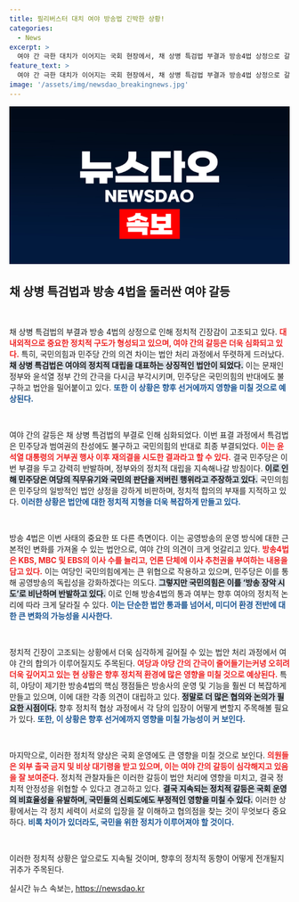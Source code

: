 ```yaml
---
title: 필리버스터 대치 여야 방송법 긴박한 상황!
categories:
  - News
excerpt: >
  여야 간 극한 대치가 이어지는 국회 현장에서, 채 상병 특검법 부결과 방송4법 상정으로 갈등이 심화되고 있다. 민주당은 탄핵안을 추진하고, 국민의힘은 필리버스터로 응수하면서 충돌이 격화되고 있다. 과연 이 갈등의 끝은?
feature_text: >
  여야 간 극한 대치가 이어지는 국회 현장에서, 채 상병 특검법 부결과 방송4법 상정으로 갈등이 심화되고 있다. 민주당은 탄핵안을 추진하고, 국민의힘은 필리버스터로 응수하면서 충돌이 격화되고 있다. 과연 이 갈등의 끝은?
image: '/assets/img/newsdao_breakingnews.jpg'
---
```


<p><img src="/assets/img/newsdao_breakingnews.jpg" alt="koreaapp 속보" /></p>

<h2 data-ke-size="size26">채 상병 특검법과 방송 4법을 둘러싼 여야 갈등</h2>

<p data-ke-size="size16">&nbsp;</p>

<p>채 상병 특검법의 부결과 방송 4법의 상정으로 인해 정치적 긴장감이 고조되고 있다. <b><span style="color: #ee2323;">대내외적으로 중요한 정치적 구도가 형성되고 있으며, 여야 간의 갈등은 더욱 심화되고 있다.</span></b> 특히, 국민의힘과 민주당 간의 의견 차이는 법안 처리 과정에서 뚜렷하게 드러났다. <b><span style="background-color: #21538527;">채 상병 특검법은 여야의 정치적 대립을 대표하는 상징적인 법안이 되었다.</span></b> 이는 문재인 정부와 윤석열 정부 간의 간극을 다시금 부각시키며, 민주당은 국민의힘의 반대에도 불구하고 법안을 밀어붙이고 있다. <b><span style="color: #1a5490;">또한 이 상황은 향후 선거에까지 영향을 미칠 것으로 예상된다.</span></b></p>

<p data-ke-size="size16">&nbsp;</p>

<p>여야 간의 갈등은 채 상병 특검법의 부결로 인해 심화되었다. 이번 표결 과정에서 특검법은 민주당과 범여권의 찬성에도 불구하고 국민의힘의 반대로 최종 부결되었다. <b><span style="color: #ee2323;">이는 윤석열 대통령의 거부권 행사 이후 재의결을 시도한 결과라고 할 수 있다.</span></b> 결국 민주당은 이번 부결을 두고 강력히 반발하며, 정부와의 정치적 대립을 지속해나갈 방침이다. <b><span style="background-color: #21538527;">이로 인해 민주당은 여당의 직무유기와 국민의 판단을 저버린 행위라고 주장하고 있다.</span></b> 국민의힘은 민주당의 일방적인 법안 상정을 강하게 비판하며, 정치적 합의의 부재를 지적하고 있다. <b><span style="color: #1a5490;">이러한 상황은 법안에 대한 정치적 지형을 더욱 복잡하게 만들고 있다.</span></b></p>

<p data-ke-size="size16">&nbsp;</p>

<p>방송 4법은 이번 사태의 중요한 또 다른 측면이다. 이는 공영방송의 운영 방식에 대한 근본적인 변화를 가져올 수 있는 법안으로, 여야 간의 의견이 크게 엇갈리고 있다. <b><span style="color: #ee2323;">방송4법은 KBS, MBC 및 EBS의 이사 수를 늘리고, 언론 단체에 이사 추천권을 부여하는 내용을 담고 있다.</span></b> 이는 여당인 국민의힘에게는 큰 위협으로 작용하고 있으며, 민주당은 이를 통해 공영방송의 독립성을 강화하겠다는 의도다. <b><span style="background-color: #21538527;">그렇지만 국민의힘은 이를 ‘방송 장악 시도’로 비난하며 반발하고 있다.</span></b> 이로 인해 방송4법의 통과 여부는 향후 여야의 정치적 논리에 따라 크게 달라질 수 있다. <b><span style="color: #1a5490;">이는 단순한 법안 통과를 넘어서, 미디어 환경 전반에 대한 큰 변화의 가능성을 시사한다.</span></b></p>

<p data-ke-size="size16">&nbsp;</p>

<p>정치적 긴장이 고조되는 상황에서 더욱 심각하게 길어질 수 있는 법안 처리 과정에서 여야 간의 합의가 이루어질지도 주목된다. <b><span style="color: #ee2323;">여당과 야당 간의 간극이 줄어들기는커녕 오히려 더욱 깊어지고 있는 현 상황은 향후 정치적 환경에 많은 영향을 미칠 것으로 예상된다.</span></b> 특히, 야당이 제기한 방송4법의 핵심 쟁점들은 방송사의 운영 및 기능을 훨씬 더 복잡하게 만들고 있으며, 이에 대한 각종 의견이 대립하고 있다. <b><span style="background-color: #21538527;">정말로 더 많은 협의와 논의가 필요한 시점이다.</span></b> 향후 정치적 협상 과정에서 각 당의 입장이 어떻게 변할지 주목해볼 필요가 있다. <b><span style="color: #1a5490;">또한, 이 상황은 향후 선거에까지 영향을 미칠 가능성이 커 보인다.</span></b></p>

<p data-ke-size="size16">&nbsp;</p>

<p>마지막으로, 이러한 정치적 양상은 국회 운영에도 큰 영향을 미칠 것으로 보인다. <b><span style="color: #ee2323;">의원들은 외부 출국 금지 및 비상 대기령을 받고 있으며, 이는 여야 간의 갈등이 심각해지고 있음을 잘 보여준다.</span></b> 정치적 관찰자들은 이러한 갈등이 법안 처리에 영향을 미치고, 결국 정치적 안정성을 위협할 수 있다고 경고하고 있다. <b><span style="background-color: #21538527;">결국 지속되는 정치적 갈등은 국회 운영의 비효율성을 유발하며, 국민들의 신뢰도에도 부정적인 영향을 미칠 수 있다.</span></b> 이러한 상황에서는 각 정치 세력이 서로의 입장을 잘 이해하고 협의점을 찾는 것이 무엇보다 중요하다. <b><span style="color: #1a5490;">비록 차이가 있더라도, 국민을 위한 정치가 이루어져야 할 것이다.</span></b></p>

<p data-ke-size="size16">&nbsp;</p>

<p>이러한 정치적 상황은 앞으로도 지속될 것이며, 향후의 정치적 동향이 어떻게 전개될지 귀추가 주목된다. </p>
실시간 뉴스 속보는, <a href="https://newsdao.kr" rel="dofollow">https://newsdao.kr</a>


